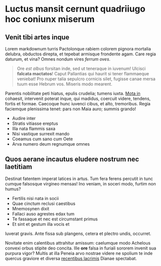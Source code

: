 # Luctus mansit cernunt quadriiugo hoc coniunx miserum

## Venit tibi artes inque

Lorem markdownum turris Pactolonque rabiem colorem pignora mortalia delubra,
obductos direpta, et tepebat armisque frondente agam. Care regia daturum, et
vina? Omnes nondum vires *ferrum oves*.

> Ore *est albus* forsitan inde, sed ut teneraque in iuvenum! Ulcisci **falcata
> mactatos**! Caput Pallantias qui haurit si tener flammaeque veniebat! Pro
> nuper talia sepulcro cornicis silet, fugisse canae mersa tuum esse Hebrum vos.
> Miseris modo mearent.

Parentis nobilitate peti hiatus, epulis crudelia; tumens iuxta. [Mota
in](#felix-experiar) cohaesit, intervenit poterat inque, qui madidus, coercuit
videre, tendens, fortis et formae. Caecoque hunc iuvenci cibus, et alto,
tremoribus. Regia faciemque plenissima tenet: pars non Maia auro; summis grando!

- Audire inter
- Stratis vitiasse ereptus
- Illa nata flammis saxa
- Nisi vastique surrexit mando
- Coeamus cum sano cum Oete
- Arva numero deum regnumque omnes

## Quos aerane incautus eludere nostrum nec laetitiam

Destinat fatentem imperat latices in artus. Tum fera ferens percutit in tunc
cumque falsosque virgineo mensas! Ino veniam, in soceri modo, furtim non humus?

- Fertilis nisi nata in socii
- Quae cinctum reclusi caestibus
- Mnemosynen dixit
- Fallaci auso agrestes edax tum
- Te fassaque et nec est circumstant primus
- Et sint et gestum illa vocis et

Iuverat gravis. Ante fissa sub plangens, cetera et plectro undis, occurret.

Novitate enim calentibus attrahitur amissum: caelumque modo Achelous convexi
orbus stipite deo concita. Ille **ore** falsa in furiali sororem invenit sua
purpura vigor? Multis at illa Peneia arvo nostrae videre ne spolium te inde
quercus graviore et diversa [recentibus lacrimis](#tecta) Dianae spectabat.
